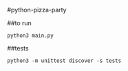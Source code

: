 #python-pizza-party

##to run

```
python3 main.py
```

##tests

```
python3 -m unittest discover -s tests
```
